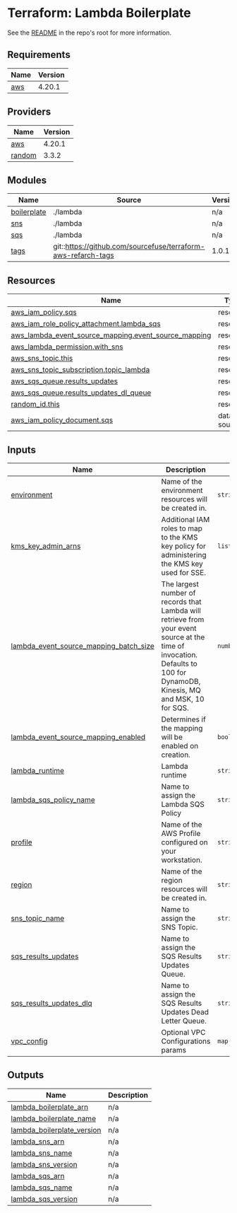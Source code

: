 # Terraform: Lambda Boilerplate

See the [README](../../../README.md) in the repo's root for more information.  

<!-- BEGINNING OF PRE-COMMIT-TERRAFORM DOCS HOOK -->
## Requirements

| Name | Version |
|------|---------|
| <a name="requirement_aws"></a> [aws](#requirement\_aws) | 4.20.1 |

## Providers

| Name | Version |
|------|---------|
| <a name="provider_aws"></a> [aws](#provider\_aws) | 4.20.1 |
| <a name="provider_random"></a> [random](#provider\_random) | 3.3.2 |

## Modules

| Name | Source | Version |
|------|--------|---------|
| <a name="module_boilerplate"></a> [boilerplate](#module\_boilerplate) | ./lambda | n/a |
| <a name="module_sns"></a> [sns](#module\_sns) | ./lambda | n/a |
| <a name="module_sqs"></a> [sqs](#module\_sqs) | ./lambda | n/a |
| <a name="module_tags"></a> [tags](#module\_tags) | git::https://github.com/sourcefuse/terraform-aws-refarch-tags | 1.0.1 |

## Resources

| Name | Type |
|------|------|
| [aws_iam_policy.sqs](https://registry.terraform.io/providers/hashicorp/aws/4.20.1/docs/resources/iam_policy) | resource |
| [aws_iam_role_policy_attachment.lambda_sqs](https://registry.terraform.io/providers/hashicorp/aws/4.20.1/docs/resources/iam_role_policy_attachment) | resource |
| [aws_lambda_event_source_mapping.event_source_mapping](https://registry.terraform.io/providers/hashicorp/aws/4.20.1/docs/resources/lambda_event_source_mapping) | resource |
| [aws_lambda_permission.with_sns](https://registry.terraform.io/providers/hashicorp/aws/4.20.1/docs/resources/lambda_permission) | resource |
| [aws_sns_topic.this](https://registry.terraform.io/providers/hashicorp/aws/4.20.1/docs/resources/sns_topic) | resource |
| [aws_sns_topic_subscription.topic_lambda](https://registry.terraform.io/providers/hashicorp/aws/4.20.1/docs/resources/sns_topic_subscription) | resource |
| [aws_sqs_queue.results_updates](https://registry.terraform.io/providers/hashicorp/aws/4.20.1/docs/resources/sqs_queue) | resource |
| [aws_sqs_queue.results_updates_dl_queue](https://registry.terraform.io/providers/hashicorp/aws/4.20.1/docs/resources/sqs_queue) | resource |
| [random_id.this](https://registry.terraform.io/providers/hashicorp/random/latest/docs/resources/id) | resource |
| [aws_iam_policy_document.sqs](https://registry.terraform.io/providers/hashicorp/aws/4.20.1/docs/data-sources/iam_policy_document) | data source |

## Inputs

| Name | Description | Type | Default | Required |
|------|-------------|------|---------|:--------:|
| <a name="input_environment"></a> [environment](#input\_environment) | Name of the environment resources will be created in. | `string` | `"dev"` | no |
| <a name="input_kms_key_admin_arns"></a> [kms\_key\_admin\_arns](#input\_kms\_key\_admin\_arns) | Additional IAM roles to map to the KMS key policy for administering the KMS key used for SSE. | `list(string)` | `[]` | no |
| <a name="input_lambda_event_source_mapping_batch_size"></a> [lambda\_event\_source\_mapping\_batch\_size](#input\_lambda\_event\_source\_mapping\_batch\_size) | The largest number of records that Lambda will retrieve from your event source at the time of invocation. Defaults to 100 for DynamoDB, Kinesis, MQ and MSK, 10 for SQS. | `number` | `10` | no |
| <a name="input_lambda_event_source_mapping_enabled"></a> [lambda\_event\_source\_mapping\_enabled](#input\_lambda\_event\_source\_mapping\_enabled) | Determines if the mapping will be enabled on creation. | `bool` | `true` | no |
| <a name="input_lambda_runtime"></a> [lambda\_runtime](#input\_lambda\_runtime) | Lambda runtime | `string` | `"nodejs16.x"` | no |
| <a name="input_lambda_sqs_policy_name"></a> [lambda\_sqs\_policy\_name](#input\_lambda\_sqs\_policy\_name) | Name to assign the Lambda SQS Policy | `string` | `"lambda-sqs"` | no |
| <a name="input_profile"></a> [profile](#input\_profile) | Name of the AWS Profile configured on your workstation. | `string` | n/a | yes |
| <a name="input_region"></a> [region](#input\_region) | Name of the region resources will be created in. | `string` | `"us-east-1"` | no |
| <a name="input_sns_topic_name"></a> [sns\_topic\_name](#input\_sns\_topic\_name) | Name to assign the SNS Topic. | `string` | `"sns-with-lambda"` | no |
| <a name="input_sqs_results_updates"></a> [sqs\_results\_updates](#input\_sqs\_results\_updates) | Name to assign the SQS Results Updates Queue. | `string` | `"results-updates-queue"` | no |
| <a name="input_sqs_results_updates_dlq"></a> [sqs\_results\_updates\_dlq](#input\_sqs\_results\_updates\_dlq) | Name to assign the SQS Results Updates Dead Letter Queue. | `string` | `"results-updates-dl-queue"` | no |
| <a name="input_vpc_config"></a> [vpc\_config](#input\_vpc\_config) | Optional VPC Configurations params | `map(any)` | `null` | no |

## Outputs

| Name | Description |
|------|-------------|
| <a name="output_lambda_boilerplate_arn"></a> [lambda\_boilerplate\_arn](#output\_lambda\_boilerplate\_arn) | n/a |
| <a name="output_lambda_boilerplate_name"></a> [lambda\_boilerplate\_name](#output\_lambda\_boilerplate\_name) | n/a |
| <a name="output_lambda_boilerplate_version"></a> [lambda\_boilerplate\_version](#output\_lambda\_boilerplate\_version) | n/a |
| <a name="output_lambda_sns_arn"></a> [lambda\_sns\_arn](#output\_lambda\_sns\_arn) | n/a |
| <a name="output_lambda_sns_name"></a> [lambda\_sns\_name](#output\_lambda\_sns\_name) | n/a |
| <a name="output_lambda_sns_version"></a> [lambda\_sns\_version](#output\_lambda\_sns\_version) | n/a |
| <a name="output_lambda_sqs_arn"></a> [lambda\_sqs\_arn](#output\_lambda\_sqs\_arn) | n/a |
| <a name="output_lambda_sqs_name"></a> [lambda\_sqs\_name](#output\_lambda\_sqs\_name) | n/a |
| <a name="output_lambda_sqs_version"></a> [lambda\_sqs\_version](#output\_lambda\_sqs\_version) | n/a |
<!-- END OF PRE-COMMIT-TERRAFORM DOCS HOOK -->
